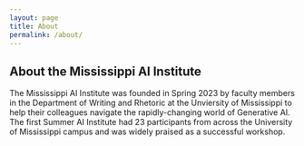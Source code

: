 ```yaml
---
layout: page
title: About
permalink: /about/
---
```


## About the Mississippi AI Institute

The Mississippi AI Institute was founded in Spring 2023 by faculty members in the Department of Writing and Rhetoric at the Unviersity of Mississippi to help their colleagues navigate the rapidly-changing world of Generative AI. The first Summer AI Institute had 23 participants from across the University of Mississippi campus and was widely praised as a successful workshop. 
